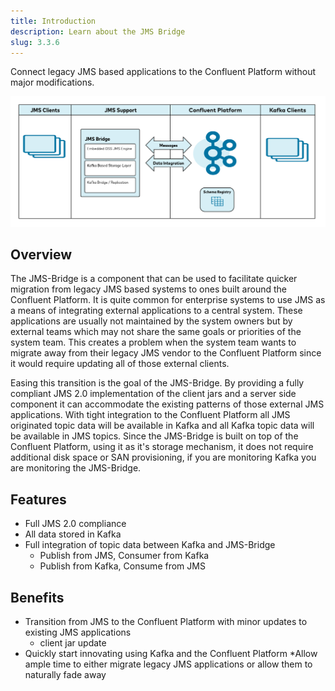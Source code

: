 ```yaml
---
title: Introduction
description: Learn about the JMS Bridge
slug: 3.3.6
---
```


Connect legacy JMS based applications to the Confluent Platform without major modifications.

![Overview Diagram](../../../assets/3.3.6/overview-diagram.png)

## Overview

The JMS-Bridge is a component that can be used to facilitate quicker migration from legacy JMS based systems to ones built around the Confluent Platform. It is quite common for enterprise systems to use JMS as a means of integrating external applications to a central system. These applications are usually not maintained by the system owners but by external teams which may not share the same goals or priorities of the system team. This creates a problem when the system team wants to migrate away from their legacy JMS vendor to the Confluent Platform since it would require updating all of those external clients.

Easing this transition is the goal of the JMS-Bridge. By providing a fully compliant JMS 2.0 implementation of the client jars and a server side component it can accommodate the existing patterns of those external JMS applications. With tight integration to the Confluent Platform all JMS originated topic data will be available in Kafka and all Kafka topic data will be available in JMS topics. Since the JMS-Bridge is built on top of the Confluent Platform, using it as it's storage mechanism, it does not require additional disk space or SAN provisioning, if you are monitoring Kafka you are monitoring the JMS-Bridge.

## Features

* Full JMS 2.0 compliance
* All data stored in Kafka
* Full integration of topic data between Kafka and JMS-Bridge
  * Publish from JMS, Consumer from Kafka
  * Publish from Kafka, Consume from JMS

## Benefits

* Transition from JMS to the Confluent Platform with minor updates to existing JMS applications
  * client jar update
* Quickly start innovating using Kafka and the Confluent Platform
  \*Allow ample time to either migrate legacy JMS applications or allow them to naturally fade away
